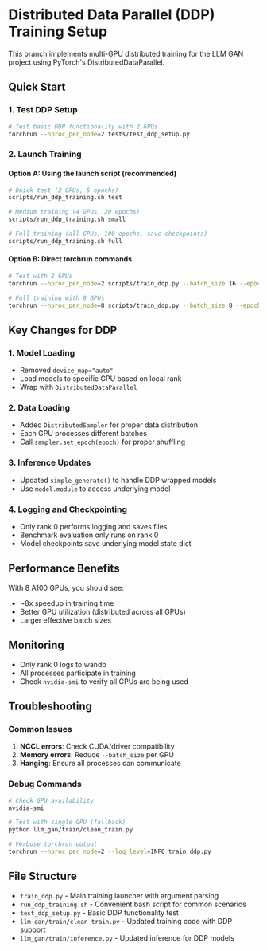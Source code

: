 # Distributed Data Parallel (DDP) Training Setup

This branch implements multi-GPU distributed training for the LLM GAN project using PyTorch's DistributedDataParallel.

## Quick Start

### 1. Test DDP Setup
```bash
# Test basic DDP functionality with 2 GPUs
torchrun --nproc_per_node=2 tests/test_ddp_setup.py
```

### 2. Launch Training

#### Option A: Using the launch script (recommended)
```bash
# Quick test (2 GPUs, 5 epochs)
scripts/run_ddp_training.sh test

# Medium training (4 GPUs, 20 epochs)
scripts/run_ddp_training.sh small

# Full training (all GPUs, 100 epochs, save checkpoints)
scripts/run_ddp_training.sh full
```

#### Option B: Direct torchrun commands
```bash
# Test with 2 GPUs
torchrun --nproc_per_node=2 scripts/train_ddp.py --batch_size 16 --epochs 5

# Full training with 8 GPUs
torchrun --nproc_per_node=8 scripts/train_ddp.py --batch_size 8 --epochs 100 --save_checkpoints
```

## Key Changes for DDP

### 1. Model Loading
- Removed `device_map="auto"` 
- Load models to specific GPU based on local rank
- Wrap with `DistributedDataParallel`

### 2. Data Loading
- Added `DistributedSampler` for proper data distribution
- Each GPU processes different batches
- Call `sampler.set_epoch(epoch)` for proper shuffling

### 3. Inference Updates
- Updated `simple_generate()` to handle DDP wrapped models
- Use `model.module` to access underlying model

### 4. Logging and Checkpointing
- Only rank 0 performs logging and saves files
- Benchmark evaluation only runs on rank 0
- Model checkpoints save underlying model state dict

## Performance Benefits

With 8 A100 GPUs, you should see:
- ~8x speedup in training time
- Better GPU utilization (distributed across all GPUs)
- Larger effective batch sizes

## Monitoring

- Only rank 0 logs to wandb
- All processes participate in training
- Check `nvidia-smi` to verify all GPUs are being used

## Troubleshooting

### Common Issues
1. **NCCL errors**: Check CUDA/driver compatibility
2. **Memory errors**: Reduce `--batch_size` per GPU
3. **Hanging**: Ensure all processes can communicate

### Debug Commands
```bash
# Check GPU availability
nvidia-smi

# Test with single GPU (fallback)
python llm_gan/train/clean_train.py

# Verbose torchrun output
torchrun --nproc_per_node=2 --log_level=INFO train_ddp.py
```

## File Structure
- `train_ddp.py` - Main training launcher with argument parsing
- `run_ddp_training.sh` - Convenient bash script for common scenarios  
- `test_ddp_setup.py` - Basic DDP functionality test
- `llm_gan/train/clean_train.py` - Updated training code with DDP support
- `llm_gan/train/inference.py` - Updated inference for DDP models